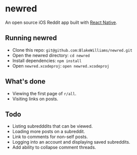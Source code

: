 # newred

An open source iOS Reddit app built with [React Native].

[React Native]: https://facebook.github.io/react-native


## Running newred

* Clone this repo: `git@github.com:BlakeWilliams/newred.git`
* Open the newred directory: `cd newred`
* Install dependencies: `npm install`
* Open `newred.xcodeproj`: `open newred.xcodeproj`

## What's done

* Viewing the first page of `r/all`.
* Visiting links on posts.

## Todo

* Listing subredddits that can be viewed.
* Loading more posts on a subreddit.
* Link to comments for non-self posts.
* Logging into an account and displaying saved subreddits.
* Add ability to collapse comment threads.
